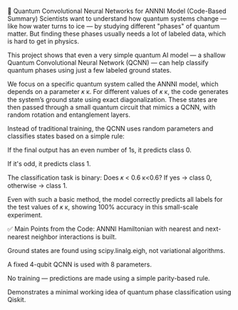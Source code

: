 🧠 Quantum Convolutional Neural Networks for ANNNI Model (Code-Based Summary)
Scientists want to understand how quantum systems change — like how water turns to ice — by studying different "phases" of quantum matter. But finding these phases usually needs a lot of labeled data, which is hard to get in physics.

This project shows that even a very simple quantum AI model — a shallow Quantum Convolutional Neural Network (QCNN) — can help classify quantum phases using just a few labeled ground states.

We focus on a specific quantum system called the ANNNI model, which depends on a parameter 
𝜅
κ. For different values of 
𝜅
κ, the code generates the system’s ground state using exact diagonalization. These states are then passed through a small quantum circuit that mimics a QCNN, with random rotation and entanglement layers.

Instead of traditional training, the QCNN uses random parameters and classifies states based on a simple rule:

If the final output has an even number of 1s, it predicts class 0.

If it's odd, it predicts class 1.

The classification task is binary:
Does 
𝜅
<
0.6
κ<0.6? If yes → class 0, otherwise → class 1.

Even with such a basic method, the model correctly predicts all labels for the test values of 
𝜅
κ, showing 100% accuracy in this small-scale experiment.

✅ Main Points from the Code:
ANNNI Hamiltonian with nearest and next-nearest neighbor interactions is built.

Ground states are found using scipy.linalg.eigh, not variational algorithms.

A fixed 4-qubit QCNN is used with 8 parameters.

No training — predictions are made using a simple parity-based rule.

Demonstrates a minimal working idea of quantum phase classification using Qiskit.


